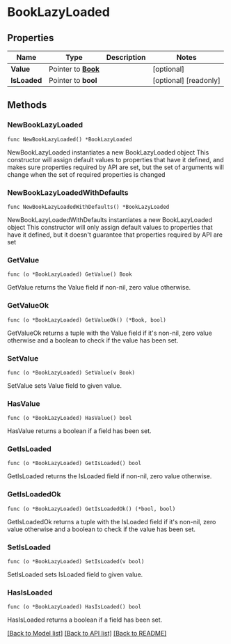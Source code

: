 # BookLazyLoaded

## Properties

Name | Type | Description | Notes
------------ | ------------- | ------------- | -------------
**Value** | Pointer to [**Book**](Book.md) |  | [optional] 
**IsLoaded** | Pointer to **bool** |  | [optional] [readonly] 

## Methods

### NewBookLazyLoaded

`func NewBookLazyLoaded() *BookLazyLoaded`

NewBookLazyLoaded instantiates a new BookLazyLoaded object
This constructor will assign default values to properties that have it defined,
and makes sure properties required by API are set, but the set of arguments
will change when the set of required properties is changed

### NewBookLazyLoadedWithDefaults

`func NewBookLazyLoadedWithDefaults() *BookLazyLoaded`

NewBookLazyLoadedWithDefaults instantiates a new BookLazyLoaded object
This constructor will only assign default values to properties that have it defined,
but it doesn't guarantee that properties required by API are set

### GetValue

`func (o *BookLazyLoaded) GetValue() Book`

GetValue returns the Value field if non-nil, zero value otherwise.

### GetValueOk

`func (o *BookLazyLoaded) GetValueOk() (*Book, bool)`

GetValueOk returns a tuple with the Value field if it's non-nil, zero value otherwise
and a boolean to check if the value has been set.

### SetValue

`func (o *BookLazyLoaded) SetValue(v Book)`

SetValue sets Value field to given value.

### HasValue

`func (o *BookLazyLoaded) HasValue() bool`

HasValue returns a boolean if a field has been set.

### GetIsLoaded

`func (o *BookLazyLoaded) GetIsLoaded() bool`

GetIsLoaded returns the IsLoaded field if non-nil, zero value otherwise.

### GetIsLoadedOk

`func (o *BookLazyLoaded) GetIsLoadedOk() (*bool, bool)`

GetIsLoadedOk returns a tuple with the IsLoaded field if it's non-nil, zero value otherwise
and a boolean to check if the value has been set.

### SetIsLoaded

`func (o *BookLazyLoaded) SetIsLoaded(v bool)`

SetIsLoaded sets IsLoaded field to given value.

### HasIsLoaded

`func (o *BookLazyLoaded) HasIsLoaded() bool`

HasIsLoaded returns a boolean if a field has been set.


[[Back to Model list]](../README.md#documentation-for-models) [[Back to API list]](../README.md#documentation-for-api-endpoints) [[Back to README]](../README.md)


